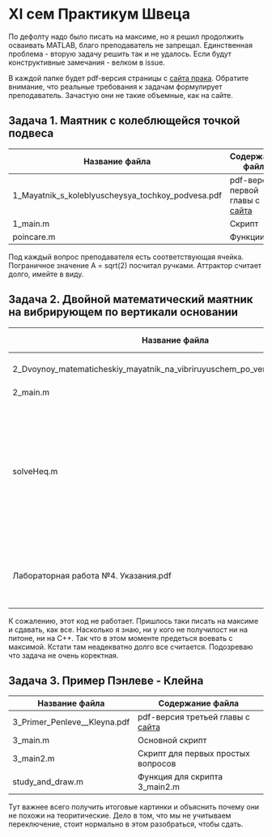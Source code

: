 # XI сем Практикум Швеца
По дефолту надо было писать на максиме, но я решил продолжить осваивать MATLAB, благо преподаватель не запрещал. Единственная проблема - вторую задачу решить так и не удалось. Если будут конструктивные замечания - велком в issue. 

В каждой папке будет pdf-версия страницы с [сайта прака](http://158.250.33.65/~shvetz/practicum/Practicum.xhtml). 
Обратите внимание, что реальные требования к задачам формулирует преподаватель. Зачастую они не такие объемные, как на сайте.

## Задача 1. Маятник с колеблющейся точкой подвеса

Название файла  | Содержание файла
----------------|----------------------
1_Mayatnik_s_koleblyuscheysya_tochkoy_podvesa.pdf      | pdf-версия первой главы с [сайта](http://158.250.33.65/~shvetz/practicum/Practicum.xhtml)
1_main.m       | Скрипт
poincare.m   | Функции

Под каждый вопрос преподавателя есть соответствующая ячейка. Пограничное значение A = sqrt(2) посчитал ручками. Аттрактор считает долго, имейте в виду.

## Задача 2. Двойной математический маятник на вибрирующем по вертикали основании

Название файла  | Содержание файла
----------------|----------------------
2_Dvoynoy_matematicheskiy_mayatnik_na_vibriruyuschem_po_vertikali_osnovanii.pdf     | pdf-версия второй главы с [сайта](http://158.250.33.65/~shvetz/practicum/Practicum.xhtml)
2_main.m       | Скрипт
solveHeq.m   | Берет символьные уравнения Гамильтона, пишет функцию правых частей, решает систему дифуров с этими правыми частями
Лабораторная работа №4. Указания.pdf   | Полезная методичка по символьным вычислениям на MATLAB

К сожалению, этот код не работает. Пришлось таки писать на максиме и сдавать, как все. Насколько я знаю, ни у кого не получилост ни на питоне, ни на C++. Так что в этом моменте предеться воевать с максимой. Кстати там неадекватно долго все считается. Подозреваю что задача не очень коректная.

## Задача 3. Пример Пэнлеве - Клейна

Название файла  | Содержание файла
----------------|----------------------
3_Primer_Penleve__Kleyna.pdf      | pdf-версия третьей главы с [сайта](http://158.250.33.65/~shvetz/practicum/Practicum.xhtml)
3_main.m       | Основной скрипт
3_main2.m   | Скрипт для первых простых вопросов
study_and_draw.m   | Функция для скрипта 3_main2.m

Тут важнее всего получить итоговые картинки и объяснить почему они не похожи на теоритические. Дело в том, что мы не учитываем переключение, стоит нормально в этом разобраться, чтобы сдать.
